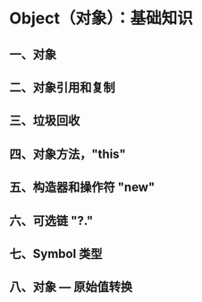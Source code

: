 # Object（对象）：基础知识

## 一、对象




## 二、对象引用和复制
## 三、垃圾回收
## 四、对象方法，"this"
## 五、构造器和操作符 "new"
## 六、可选链 "?."
## 七、Symbol 类型
## 八、对象 — 原始值转换
